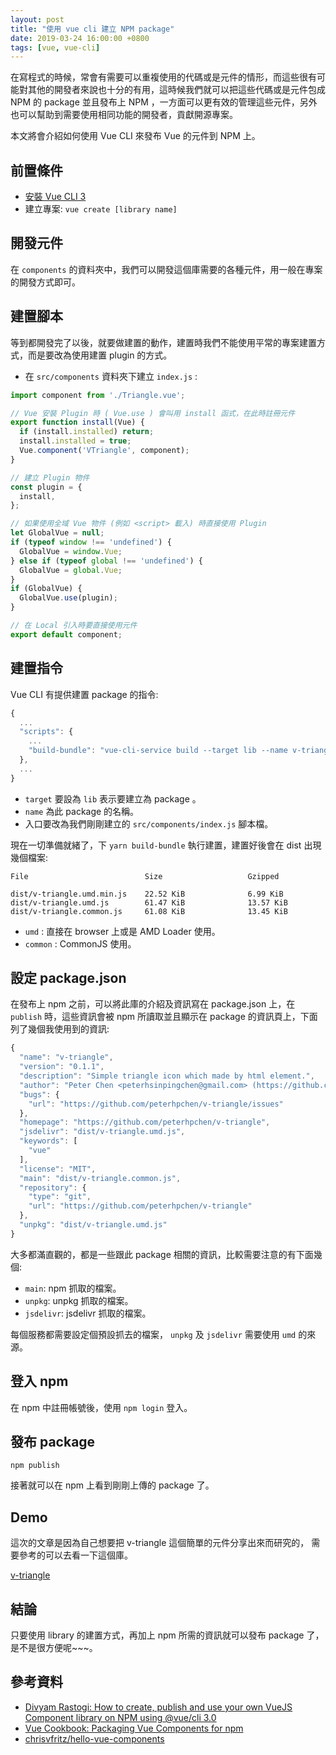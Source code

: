 ```yaml
---
layout: post
title: "使用 vue cli 建立 NPM package"
date: 2019-03-24 16:00:00 +0800
tags: [vue, vue-cli]
---
```


在寫程式的時候，常會有需要可以重複使用的代碼或是元件的情形，而這些很有可能對其他的開發者來說也十分的有用，這時候我們就可以把這些代碼或是元件包成 NPM 的 package 並且發布上 NPM ，一方面可以更有效的管理這些元件，另外也可以幫助到需要使用相同功能的開發者，貢獻開源專案。

<!-- more -->

本文將會介紹如何使用 Vue CLI 來發布 Vue 的元件到 NPM 上。

## 前置條件

* [安裝 Vue CLI 3](https://cli.vuejs.org/guide/installation.html)
* 建立專案: `vue create [library name]`

## 開發元件

在 `components` 的資料夾中，我們可以開發這個庫需要的各種元件，用一般在專案的開發方式即可。

## 建置腳本

等到都開發完了以後，就要做建置的動作，建置時我們不能使用平常的專案建置方式，而是要改為使用建置 plugin 的方式。

* 在 `src/components` 資料夾下建立 `index.js` :

```js
import component from './Triangle.vue';

// Vue 安裝 Plugin 時 ( Vue.use ) 會叫用 install 函式，在此時註冊元件
export function install(Vue) {
  if (install.installed) return;
  install.installed = true;
  Vue.component('VTriangle', component);
}

// 建立 Plugin 物件
const plugin = {
  install,
};

// 如果使用全域 Vue 物件 (例如 <script> 載入) 時直接使用 Plugin
let GlobalVue = null;
if (typeof window !== 'undefined') {
  GlobalVue = window.Vue;
} else if (typeof global !== 'undefined') {
  GlobalVue = global.Vue;
}
if (GlobalVue) {
  GlobalVue.use(plugin);
}

// 在 Local 引入時要直接使用元件
export default component;
```

## 建置指令

Vue CLI 有提供建置 package 的指令:

```js
{
  ...
  "scripts": {
    ...
    "build-bundle": "vue-cli-service build --target lib --name v-triangle ./src/components/index.js",
  },
  ...
}
```

* `target` 要設為 `lib` 表示要建立為 package 。
* `name` 為此 package 的名稱。
* 入口要改為我們剛剛建立的 `src/components/index.js` 腳本檔。

現在一切準備就緒了，下 `yarn build-bundle` 執行建置，建置好後會在 dist 出現幾個檔案:

```shell
File                          Size                   Gzipped

dist/v-triangle.umd.min.js    22.52 KiB              6.99 KiB
dist/v-triangle.umd.js        61.47 KiB              13.57 KiB
dist/v-triangle.common.js     61.08 KiB              13.45 KiB
```

* `umd` : 直接在 browser 上或是 AMD Loader 使用。
* `common` : CommonJS 使用。

## 設定 package.json

在發布上 npm 之前，可以將此庫的介紹及資訊寫在 package.json 上，在 `publish` 時，這些資訊會被 npm 所讀取並且顯示在 package 的資訊頁上，下面列了幾個我使用到的資訊:

```js
{
  "name": "v-triangle",
  "version": "0.1.1",
  "description": "Simple triangle icon which made by html element.",
  "author": "Peter Chen <peterhsinpingchen@gmail.com> (https://github.com/peterhpchen)",
  "bugs": {
    "url": "https://github.com/peterhpchen/v-triangle/issues"
  },
  "homepage": "https://github.com/peterhpchen/v-triangle",
  "jsdelivr": "dist/v-triangle.umd.js",
  "keywords": [
    "vue"
  ],
  "license": "MIT",
  "main": "dist/v-triangle.common.js",
  "repository": {
    "type": "git",
    "url": "https://github.com/peterhpchen/v-triangle"
  },
  "unpkg": "dist/v-triangle.umd.js"
}
```

大多都滿直觀的，都是一些跟此 package 相關的資訊，比較需要注意的有下面幾個:

* `main`: npm 抓取的檔案。
* `unpkg`: unpkg 抓取的檔案。
* `jsdelivr`: jsdelivr 抓取的檔案。

每個服務都需要設定個預設抓去的檔案， `unpkg` 及 `jsdelivr` 需要使用 `umd` 的來源。

## 登入 npm

在 npm 中註冊帳號後，使用 `npm login` 登入。

## 發布 package

```shell
npm publish
```

接著就可以在 npm 上看到剛剛上傳的 package 了。

## Demo

這次的文章是因為自己想要把 v-triangle 這個簡單的元件分享出來而研究的， 需要參考的可以去看一下這個庫。

[v-triangle](https://www.npmjs.com/package/v-triangle)

## 結論

只要使用 library 的建置方式，再加上 npm 所需的資訊就可以發布 package 了，是不是很方便呢~~~。

## 參考資料

* [Divyam Rastogi: How to create, publish and use your own VueJS Component library on NPM using @vue/cli 3.0](https://medium.com/justfrontendthings/how-to-create-and-publish-your-own-vuejs-component-library-on-npm-using-vue-cli-28e60943eed3)
* [Vue Cookbook: Packaging Vue Components for npm](https://vuejs.org/v2/cookbook/packaging-sfc-for-npm.html)
* [chrisvfritz/hello-vue-components](https://github.com/chrisvfritz/hello-vue-components)
